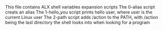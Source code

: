 This file contains ALX shell variables expansion scripts
The 0-alias script creats an alias
The 1-hello_you script prints hello user, where user is the current Linux user
The 2-path script adds /action to the PATH, with /action being the last directory the shell looks into when looking for a program
